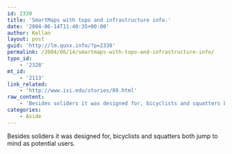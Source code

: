 ```yaml
---
id: 2330
title: 'SmartMaps with topo and infrastructure info.'
date: '2004-06-14T11:40:35+00:00'
author: Kellan
layout: post
guid: 'http://lm.quxx.info/?p=2330'
permalink: /2004/06/14/smartmaps-with-topo-and-infrastructure-info/
typo_id:
    - '2328'
mt_id:
    - '2113'
link_related:
    - 'http://www.isi.edu/stories/89.html'
raw_content:
    - 'Besides soliders it was designed for, bicyclists and squatters both jump to mind as potential users.'
categories:
    - Aside
---
```


Besides soliders it was designed for, bicyclists and squatters both jump to mind as potential users.